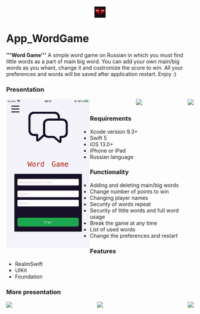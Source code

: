 
<p align="center">
   <img src="/samples_gif/word game logo.png" height="30" align="center">
</p> 


# App_WordGame
**'''Word Game'''** A simple word game on Russian in which you must find little words as a part of main big word. You can add your own main/big words as you whant, change it and custromize the score to win. All your preferences and words will be saved after application restart. Enjoy :)


### Presentation
<p align="center">
    <img src="/samples_gif/wordgame_gif1.gif" height="400" align="left">
    <img height="400" src="/samples_gif/wordgame_gif2.gif">
    <img src="/samples_gif/wordgame_gif3.gif" height="400" align="right">
</p> 




### Requirements
- Xcode version 9.3+
- Swift 5
- iOS 13.0+
- iPhone or iPad
- Russian language


### Functionality
- Adding and deleting main/big words
- Change number of points to win
- Changing player names
- Security of words repeat
- Security of little words and full word usage
- Break the game at any time
- List of used words
- Change the preferences and restart


### Features
- RealmSwift
- UIKit
- Foundation




### More presentation
<p align="center">
    <img src="/samples_gif/wordgame_gif4.gif" height="400" align="left">
    <img height="400" src="/samples_gif/wordgame_gif5.gif">
    <img src="/samples_gif/wordgame_gif6.gif" height="400" align="right">
</p> 
